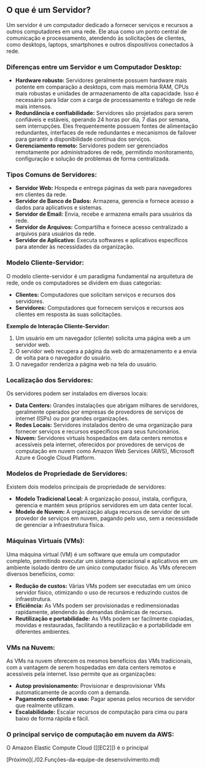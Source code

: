 ## O que é um Servidor?

Um servidor é um computador dedicado a fornecer serviços e recursos a outros computadores em uma rede. Ele atua como um ponto central de comunicação e processamento, atendendo às solicitações de clientes, como desktops, laptops, smartphones e outros dispositivos conectados à rede.

### Diferenças entre um Servidor e um Computador Desktop:

- **Hardware robusto:** Servidores geralmente possuem hardware mais potente em comparação a desktops, com mais memória RAM, CPUs mais robustas e unidades de armazenamento de alta capacidade. Isso é necessário para lidar com a carga de processamento e tráfego de rede mais intensos.
- **Redundância e confiabilidade:** Servidores são projetados para serem confiáveis ​​e estáveis, operando 24 horas por dia, 7 dias por semana, sem interrupções. Eles frequentemente possuem fontes de alimentação redundantes, interfaces de rede redundantes e mecanismos de failover para garantir a disponibilidade contínua dos serviços.
- **Gerenciamento remoto:** Servidores podem ser gerenciados remotamente por administradores de rede, permitindo monitoramento, configuração e solução de problemas de forma centralizada.

### Tipos Comuns de Servidores:

- **Servidor Web:** Hospeda e entrega páginas da web para navegadores em clientes da rede.
- **Servidor de Banco de Dados:** Armazena, gerencia e fornece acesso a dados para aplicativos e sistemas.
- **Servidor de Email:** Envia, recebe e armazena emails para usuários da rede.
- **Servidor de Arquivos:** Compartilha e fornece acesso centralizado a arquivos para usuários da rede.
- **Servidor de Aplicativo:** Executa softwares e aplicativos específicos para atender às necessidades da organização.

### Modelo Cliente-Servidor:

O modelo cliente-servidor é um paradigma fundamental na arquitetura de rede, onde os computadores se dividem em duas categorias:

- **Clientes:** Computadores que solicitam serviços e recursos dos servidores.
- **Servidores:** Computadores que fornecem serviços e recursos aos clientes em resposta às suas solicitações.

**Exemplo de Interação Cliente-Servidor:**

1. Um usuário em um navegador (cliente) solicita uma página web a um servidor web.
2. O servidor web recupera a página da web do armazenamento e a envia de volta para o navegador do usuário.
3. O navegador renderiza a página web na tela do usuário.

### Localização dos Servidores:

Os servidores podem ser instalados em diversos locais:

- **Data Centers:** Grandes instalações que abrigam milhares de servidores, geralmente operados por empresas de provedores de serviços de internet (ISPs) ou por grandes organizações.
- **Redes Locais:** Servidores instalados dentro de uma organização para fornecer serviços e recursos específicos para seus funcionários.
- **Nuvem:** Servidores virtuais hospedados em data centers remotos e acessíveis pela internet, oferecidos por provedores de serviços de computação em nuvem como Amazon Web Services (AWS), Microsoft Azure e Google Cloud Platform.

### Modelos de Propriedade de Servidores:

Existem dois modelos principais de propriedade de servidores:

- **Modelo Tradicional Local:** A organização possui, instala, configura, gerencia e mantém seus próprios servidores em um data center local.
- **Modelo de Nuvem:** A organização aluga recursos de servidor de um provedor de serviços em nuvem, pagando pelo uso, sem a necessidade de gerenciar a infraestrutura física.

### Máquinas Virtuais (VMs):

Uma máquina virtual (VM) é um software que emula um computador completo, permitindo executar um sistema operacional e aplicativos em um ambiente isolado dentro de um único computador físico. As VMs oferecem diversos benefícios, como:

- **Redução de custos:** Várias VMs podem ser executadas em um único servidor físico, otimizando o uso de recursos e reduzindo custos de infraestrutura.
- **Eficiência:** As VMs podem ser provisionadas e redimensionadas rapidamente, atendendo às demandas dinâmicas de recursos.
- **Reutilização e portabilidade:** As VMs podem ser facilmente copiadas, movidas e restauradas, facilitando a reutilização e a portabilidade em diferentes ambientes.

### VMs na Nuvem:

As VMs na nuvem oferecem os mesmos benefícios das VMs tradicionais, com a vantagem de serem hospedadas em data centers remotos e acessíveis pela internet. Isso permite que as organizações:

- **Autop provisionamento:** Provisionar e desprovisionar VMs automaticamente de acordo com a demanda.
- **Pagamento conforme o uso:** Pagar apenas pelos recursos de servidor que realmente utilizam.
- **Escalabilidade:** Escalar recursos de computação para cima ou para baixo de forma rápida e fácil.

### O principal serviço de computação em nuvem da AWS:

O Amazon Elastic Compute Cloud ([[EC2]]) é o principal

[Próximo](./02.Funções-da-equipe-de desenvolvimento.md)





